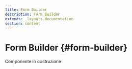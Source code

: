 ```yaml
---
title: Form Builder
description: Form Builder
extends: _layouts.documentation
section: content
---
```


# Form Builder {#form-builder}

Componente in costruzione